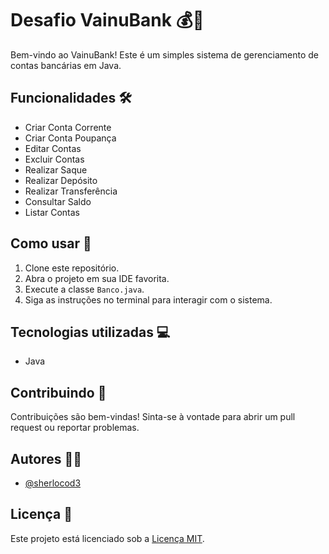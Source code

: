 # Desafio VainuBank 💰🏦

Bem-vindo ao VainuBank! Este é um simples sistema de gerenciamento de contas bancárias em Java.

## Funcionalidades 🛠️

- Criar Conta Corrente
- Criar Conta Poupança
- Editar Contas
- Excluir Contas
- Realizar Saque
- Realizar Depósito
- Realizar Transferência
- Consultar Saldo
- Listar Contas

## Como usar 🚀

1. Clone este repositório.
2. Abra o projeto em sua IDE favorita.
3. Execute a classe `Banco.java`.
4. Siga as instruções no terminal para interagir com o sistema.

## Tecnologias utilizadas 💻

- Java

## Contribuindo 🤝

Contribuições são bem-vindas! Sinta-se à vontade para abrir um pull request ou reportar problemas.

## Autores 👨‍💻

- [@sherlocod3](https://github.com/sherlocod3)

## Licença 📝

Este projeto está licenciado sob a [Licença MIT](https://opensource.org/licenses/MIT).
